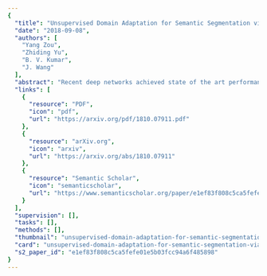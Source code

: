```yaml
---
{
  "title": "Unsupervised Domain Adaptation for Semantic Segmentation via Class-Balanced Self-training",
  "date": "2018-09-08",
  "authors": [
    "Yang Zou",
    "Zhiding Yu",
    "B. V. Kumar",
    "J. Wang"
  ],
  "abstract": "Recent deep networks achieved state of the art performance on a variety of semantic segmentation tasks. Despite such progress, these models often face challenges in real world “wild tasks” where large difference between labeled training/source data and unseen test/target data exists. In particular, such difference is often referred to as “domain gap”, and could cause significantly decreased performance which cannot be easily remedied by further increasing the representation power. Unsupervised domain adaptation (UDA) seeks to overcome such problem without target domain labels. In this paper, we propose a novel UDA framework based on an iterative self-training (ST) procedure, where the problem is formulated as latent variable loss minimization, and can be solved by alternatively generating pseudo labels on target data and re-training the model with these labels. On top of ST, we also propose a novel class-balanced self-training (CBST) framework to avoid the gradual dominance of large classes on pseudo-label generation, and introduce spatial priors to refine generated labels. Comprehensive experiments show that the proposed methods achieve state of the art semantic segmentation performance under multiple major UDA settings.",
  "links": [
    {
      "resource": "PDF",
      "icon": "pdf",
      "url": "https://arxiv.org/pdf/1810.07911.pdf"
    },
    {
      "resource": "arXiv.org",
      "icon": "arxiv",
      "url": "https://arxiv.org/abs/1810.07911"
    },
    {
      "resource": "Semantic Scholar",
      "icon": "semanticscholar",
      "url": "https://www.semanticscholar.org/paper/e1ef83f808c5ca5fefe01e5b03fcc94a6f485898"
    }
  ],
  "supervision": [],
  "tasks": [],
  "methods": [],
  "thumbnail": "unsupervised-domain-adaptation-for-semantic-segmentation-via-class-balanced-self-training-thumb.jpg",
  "card": "unsupervised-domain-adaptation-for-semantic-segmentation-via-class-balanced-self-training-card.jpg",
  "s2_paper_id": "e1ef83f808c5ca5fefe01e5b03fcc94a6f485898"
}
---
```


